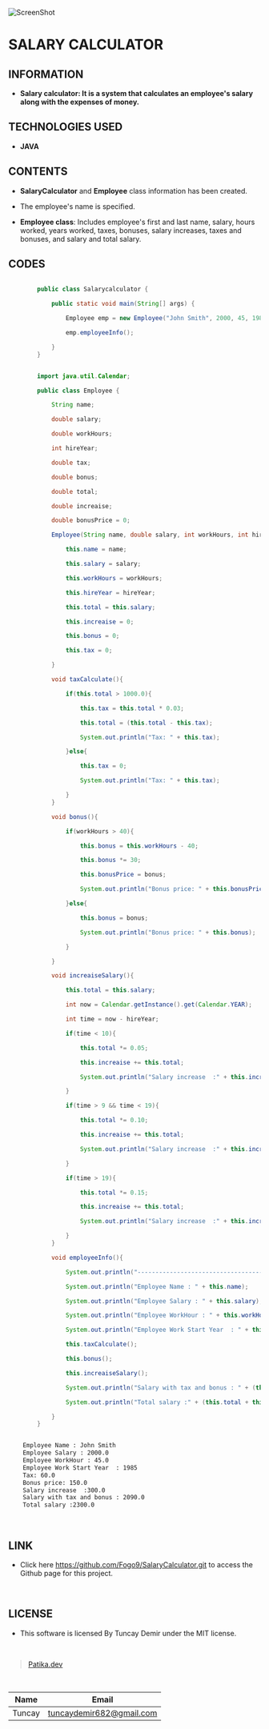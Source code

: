 ![ScreenShot](https://user-images.githubusercontent.com/98576037/164997295-1689bcf2-99a0-4300-9d2b-5c2ae03ac2c2.png)

# **SALARY CALCULATOR**

## **INFORMATION**

* **Salary calculator: It is a system that calculates an employee's salary along with the expenses of money.**

## **TECHNOLOGIES USED**

* **JAVA**

## **CONTENTS**

* **SalaryCalculator** and **Employee** class information has been created.

* The employee's name is specified.

* **Employee class**: Includes employee's first and last name, salary, hours worked, years worked, taxes, bonuses, salary increases, taxes and bonuses, and salary and total salary.

## **CODES**

```Java

        public class Salarycalculator {

            public static void main(String[] args) {

                Employee emp = new Employee("John Smith", 2000, 45, 1985);

                emp.employeeInfo();

            }
        }

```

```Java

        import java.util.Calendar;

        public class Employee {

            String name;

            double salary;

            double workHours;

            int hireYear;

            double tax;

            double bonus;

            double total;

            double increaise;

            double bonusPrice = 0;

            Employee(String name, double salary, int workHours, int hireYear){

                this.name = name;

                this.salary = salary;

                this.workHours = workHours;

                this.hireYear = hireYear;

                this.total = this.salary;

                this.increaise = 0;

                this.bonus = 0;

                this.tax = 0;

            }

            void taxCalculate(){

                if(this.total > 1000.0){

                    this.tax = this.total * 0.03;

                    this.total = (this.total - this.tax);

                    System.out.println("Tax: " + this.tax);

                }else{

                    this.tax = 0;

                    System.out.println("Tax: " + this.tax);

                }
            }

            void bonus(){

                if(workHours > 40){

                    this.bonus = this.workHours - 40;

                    this.bonus *= 30;

                    this.bonusPrice = bonus;

                    System.out.println("Bonus price: " + this.bonusPrice);

                }else{

                    this.bonus = bonus;

                    System.out.println("Bonus price: " + this.bonus);

                }

            }

            void increaiseSalary(){

                this.total = this.salary;

                int now = Calendar.getInstance().get(Calendar.YEAR);

                int time = now - hireYear;

                if(time < 10){

                    this.total *= 0.05;

                    this.increaise += this.total;

                    System.out.println("Salary increase  :" + this.increaise);

                }

                if(time > 9 && time < 19){

                    this.total *= 0.10;

                    this.increaise += this.total;

                    System.out.println("Salary increase  :" + this.increaise);

                }

                if(time > 19){

                    this.total *= 0.15;

                    this.increaise += this.total;

                    System.out.println("Salary increase  :" + this.increaise);

                }
            }

            void employeeInfo(){

                System.out.println("--------------------------------------");

                System.out.println("Employee Name : " + this.name);

                System.out.println("Employee Salary : " + this.salary);

                System.out.println("Employee WorkHour : " + this.workHours);

                System.out.println("Employee Work Start Year  : " + this.hireYear);

                this.taxCalculate();

                this.bonus();

                this.increaiseSalary();

                System.out.println("Salary with tax and bonus : " + (this.salary - this.tax + this.bonus));

                System.out.println("Total salary :" + (this.total + this.salary));

            }
        }

```

```bash

    Employee Name : John Smith
    Employee Salary : 2000.0
    Employee WorkHour : 45.0
    Employee Work Start Year  : 1985
    Tax: 60.0
    Bonus price: 150.0
    Salary increase  :300.0
    Salary with tax and bonus : 2090.0
    Total salary :2300.0

```

<br />

## **LINK**

* Click here https://github.com/Fogo9/SalaryCalculator.git to access the Github page for this project.

<br />

## **LICENSE**

* This software is licensed By Tuncay Demir under the MIT license.

<br />

>[Patika.dev](https://app.patika.dev/fogomurphy)

<br/>

| Name |  Email |
| ---- |  ----- |
| Tuncay | tuncaydemir682@gmail.com |
